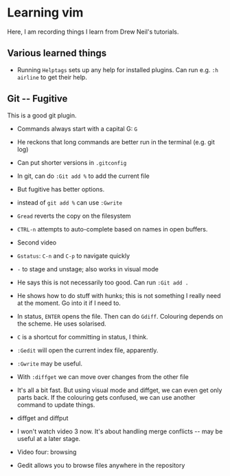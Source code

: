 # Learning vim

Here, I am recording things I learn from Drew Neil's tutorials.

## Various learned things

* Running `Helptags` sets up any help for installed plugins. Can run e.g. `:h
airline` to get their help.

## Git -- Fugitive

This is a good git plugin.

* Commands always start with a capital G: `G`
* He reckons that long commands are better run in the terminal (e.g. git log)
* Can put shorter versions in `.gitconfig`
* In git, can do `:Git add %` to add the current file
* But fugitive has better options.
* instead of `git add %` can use `:Gwrite`
* `Gread` reverts the copy on the filesystem
* `CTRL-n` attempts to auto-complete based on names in open buffers.

* Second video
* `Gstatus`: `C-n` and `C-p` to navigate quickly
* `-` to stage and unstage; also works in visual mode
* He says this is not necessarily too good. Can run `:Git add .`
* He shows how to do stuff with hunks; this is not something I really need at
the moment. Go into it if I need to.
* In status, `ENTER` opens the file. Then can do `Gdiff`. Colouring depends on
the scheme. He uses solarised.
* `C` is a shortcut for committing in status, I think.
* `:Gedit` will open the current index file, apparently.
* `:Gwrite` may be useful.
* With `:diffget` we can move over changes from the other file
* It's all a bit fast. But using visual mode and diffget, we can even get only
parts back. If the colouring gets confused, we can use another command to update
things.
* diffget and diffput

* I won't watch video 3 now. It's about handling merge conflicts -- may be
useful at a later stage.

* Video four: browsing
* Gedit allows you to browse files anywhere in the repository

